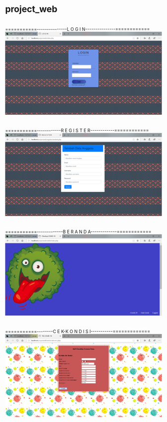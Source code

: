# project_web
#
===========---------------L O G I N---------------============
![Alt text](https://github.com/adellaaishwara/project_web/blob/master/login.PNG)
#
#
===========------------R E G I S T E R------------============
![Alt text](https://github.com/adellaaishwara/project_web/blob/master/registerr.PNG)
#
#
===========-------------B E R A N D A-------------============
![Alt text](https://github.com/adellaaishwara/project_web/blob/master/brnd.PNG)
#
#
===========--------C E K-K O N D I S I-----------=============
![Alt text](https://github.com/adellaaishwara/project_web/blob/master/ceeeekk.PNG)
